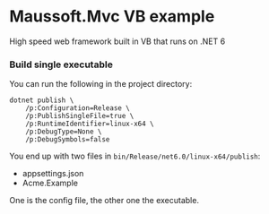 # Maussoft.Mvc VB example

High speed web framework built in VB that runs on .NET 6

### Build single executable

You can run the following in the project directory:

    dotnet publish \
        /p:Configuration=Release \
        /p:PublishSingleFile=true \
        /p:RuntimeIdentifier=linux-x64 \
        /p:DebugType=None \
        /p:DebugSymbols=false
    
You end up with two files in `bin/Release/net6.0/linux-x64/publish`:

- appsettings.json
- Acme.Example

One is the config file, the other one the executable.
